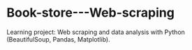 # Book-store---Web-scraping
Learning project: Web scraping and data analysis with Python (BeautifulSoup, Pandas, Matplotlib).
